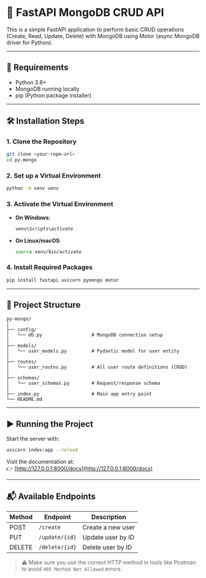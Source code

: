 
# 🚀 FastAPI MongoDB CRUD API

This is a simple FastAPI application to perform basic CRUD operations (Create, Read, Update, Delete) with MongoDB using Motor (async MongoDB driver for Python).

---

## 🧾 Requirements

- Python 3.8+
- MongoDB running locally
- pip (Python package installer)

---

## 🛠️ Installation Steps

### 1. Clone the Repository

```bash
git clone <your-repo-url>
cd py-mongo
```

### 2. Set up a Virtual Environment

```bash
python -m venv venv
```

### 3. Activate the Virtual Environment

- **On Windows**:
  ```bash
  venv\Scripts\activate
  ```

- **On Linux/macOS**:
  ```bash
  source venv/bin/activate
  ```

### 4. Install Required Packages

```bash
pip install fastapi uvicorn pymongo motor
```

---

## 📂 Project Structure

```
py-mongo/
│
├── config/
│   └── db.py                  # MongoDB connection setup
│
├── models/
│   └── user_models.py         # Pydantic model for user entity
│
├── routes/
│   └── user_routes.py         # All user route definitions (CRUD)
│
├── schemas/
│   └── user_schemas.py        # Request/response schema
│
├── index.py                   # Main app entry point
└── README.md
```

---

## ▶️ Running the Project

Start the server with:

```bash
uvicorn index:app --reload
```

Visit the documentation at:  
👉 [http://127.0.0.1:8000/docs](http://127.0.0.1:8000/docs)

---

## 📬 Available Endpoints

| Method | Endpoint         | Description       |
|--------|------------------|-------------------|
| POST   | `/create`        | Create a new user |
| PUT    | `/update/{id}`   | Update user by ID |
| DELETE | `/delete/{id}`   | Delete user by ID |

> ⚠️ Make sure you use the correct HTTP method in tools like Postman to avoid `405 Method Not Allowed` errors.

